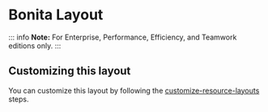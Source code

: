 # Bonita Layout

::: info
**Note:** For Enterprise, Performance, Efficiency, and Teamwork editions only.
:::

## Customizing this layout

You can customize this layout by following the [customize-resource-layouts](customize-resource-layouts.md) steps.

